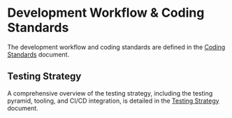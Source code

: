 # Development Workflow & Coding Standards

The development workflow and coding standards are defined in the [Coding Standards](./coding-standards.md) document.

## Testing Strategy

A comprehensive overview of the testing strategy, including the testing pyramid, tooling, and CI/CD integration, is detailed in the [Testing Strategy](./testing-strategy.md) document.
